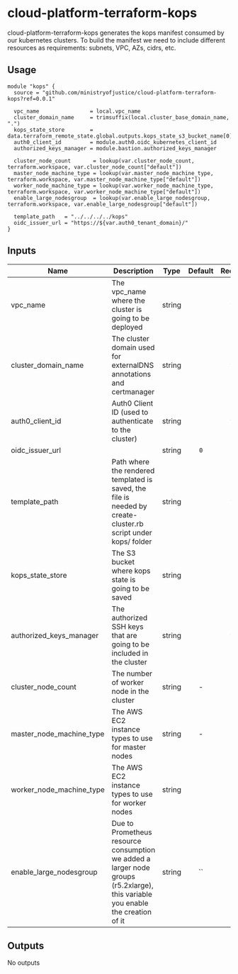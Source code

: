 # cloud-platform-terraform-kops

cloud-platform-terraform-kops generates the kops manifest consumed by our kubernetes clusters. To build the manifest we need to include different resources as requirements: subnets, VPC, AZs, cidrs, etc.

## Usage

```hcl
module "kops" {
  source = "github.com/ministryofjustice/cloud-platform-terraform-kops?ref=0.0.1"

  vpc_name                = local.vpc_name
  cluster_domain_name     = trimsuffix(local.cluster_base_domain_name, ".")
  kops_state_store        = data.terraform_remote_state.global.outputs.kops_state_s3_bucket_name[0]
  auth0_client_id         = module.auth0.oidc_kubernetes_client_id
  authorized_keys_manager = module.bastion.authorized_keys_manager

  cluster_node_count       = lookup(var.cluster_node_count, terraform.workspace, var.cluster_node_count["default"])
  master_node_machine_type = lookup(var.master_node_machine_type, terraform.workspace, var.master_node_machine_type["default"])
  worker_node_machine_type = lookup(var.worker_node_machine_type, terraform.workspace, var.worker_node_machine_type["default"])
  enable_large_nodesgroup  = lookup(var.enable_large_nodesgroup, terraform.workspace, var.enable_large_nodesgroup["default"])

  template_path   = "../../../../kops"
  oidc_issuer_url = "https://${var.auth0_tenant_domain}/"
}
```

## Inputs

| Name | Description | Type | Default | Required |
|------|-------------|:----:|:-----:|:-----:|
| vpc_name | The vpc_name where the cluster is going to be deployed | string |  | yes |
| cluster_domain_name | The cluster domain used for externalDNS annotations and certmanager | string |  | yes |
| auth0_client_id | Auth0 Client ID (used to authenticate to the cluster) | string | | yes |
| oidc_issuer_url |  | string | `0` | no |
| template_path | Path where the rendered templated is saved, the file is needed by create-cluster.rb script under kops/ folder | string | | yes |
| kops_state_store | The S3 bucket where kops state is going to be saved | string |  | no |
| authorized_keys_manager | The authorized SSH keys that are going to be included in the cluster | string |  | yes |
| cluster_node_count | The number of worker node in the cluster | string | - | no |
| master_node_machine_type | The AWS EC2 instance types to use for master nodes | string | - | no |
| worker_node_machine_type | The AWS EC2 instance types to use for worker nodes | string |  | no |
| enable_large_nodesgroup | Due to Prometheus resource consumption we added a larger node groups (r5.2xlarge), this variable you enable the creation of it | string | `` | no |


## Outputs

No outputs
